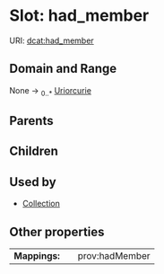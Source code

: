 
# Slot: had_member




URI: [dcat:had_member](http://www.w3.org/ns/dcat#had_member)


## Domain and Range

None &#8594;  <sub>0..\*</sub> [Uriorcurie](types/Uriorcurie.md)

## Parents


## Children


## Used by

 * [Collection](Collection.md)

## Other properties

|  |  |  |
| --- | --- | --- |
| **Mappings:** | | prov:hadMember |

